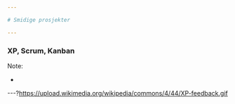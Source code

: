 ```yaml
--- 

# Smidige prosjekter

---
```


### XP, Scrum, Kanban

Note:

- 

---?https://upload.wikimedia.org/wikipedia/commons/4/44/XP-feedback.gif
